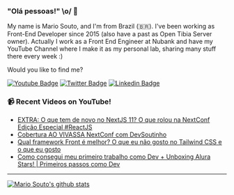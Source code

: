 ### "Olá pessoas!" \o/ 👋

My name is Mario Souto, and I'm from Brazil (🇧🇷). I've been working as Front-End Developer since 2015 (also have a past as Open Tibia Server owner). Actually I work as a Front End Engineer at Nubank and have my YouTube Channel where I make it as my personal lab, sharing many stuff there every week :)

Would you like to find me?

[![Youtube Badge](https://img.shields.io/badge/-Youtube-FF0000?style=flat-square&labelColor=FF0000&logo=youtube&logoColor=white&link=https://youtube.com/c/DevSoutinho)](https://youtube.com/c/DevSoutinho)
[![Twitter Badge](https://img.shields.io/badge/-Twitter-1ca0f1?style=flat-square&labelColor=1ca0f1&logo=twitter&logoColor=white&link=https://twitter.com/omariosouto)](https://twitter.com/omariosouto)
[![Linkedin Badge](https://img.shields.io/badge/-LinkedIn-blue?style=flat-square&logo=Linkedin&logoColor=white&link=https://www.linkedin.com/in/omariosouto)](https://www.linkedin.com/in/omariosouto)

### 📹 Recent Videos on YouTube!

<!-- YOUTUBE:START -->
- [EXTRA: O que tem de novo no NextJS 11? O que rolou na NextConf Edição Especial #ReactJS](https://www.youtube.com/watch?v=V5RGm82bPEM)
- [Cobertura AO VIVASSA NextConf com DevSoutinho](https://www.youtube.com/watch?v=Eurpfvcmdb0)
- [Qual framework Front é melhor? O que eu não gosto no Tailwind CSS e o que eu gosto](https://www.youtube.com/watch?v=_Dbj6_dbOa0)
- [Como consegui meu primeiro trabalho como Dev + Unboxing Alura Stars! | Primeiros passos como Dev](https://www.youtube.com/watch?v=RW1Rp2oQ_bc)
<!-- YOUTUBE:END -->

____


[![Mario Souto's github stats](https://github-readme-stats.vercel.app/api?username=omariosouto&theme=dark&show_icons=true&count_private=true)](https://github.com/felipefialho)
